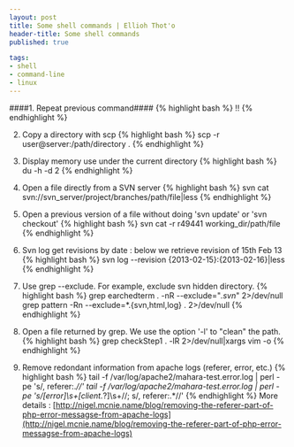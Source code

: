 ```yaml
---
layout: post
title: Some shell commands | Ellioh Thot'o
header-title: Some shell commands
published: true  

tags: 
- shell
- command-line
- linux
---
```


####1. Repeat previous command####
{% highlight bash %}
!!
{% endhighlight %}

2. Copy a directory with scp
{% highlight bash %}
scp -r user@server:/path/directory .
{% endhighlight %}

3. Display memory use under the current directory
{% highlight bash %}
du -h -d 2
{% endhighlight %}

4. Open a file directly from a SVN server
{% highlight bash %}
svn cat svn://svn_server/project/branches/path/file|less
{% endhighlight %}

5. Open a previous version of a file without doing 'svn update' or 'svn checkout'
{% highlight bash %}
svn cat -r r49441 working_dir/path/file
{% endhighlight %}

6. Svn log get revisions by date : below we retrieve revision of 15th Feb 13
{% highlight bash %}
svn log --revision {2013-02-15}:{2013-02-16}|less
{% endhighlight %}

7. Use grep --exclude. For example, exclude svn hidden directory. 
{% highlight bash %}
 grep  earchedterm . -nR --exclude="*\.svn*"  2>/dev/null
 grep pattern -Rn --exclude=*\.{svn,html,log} . 2>/dev/null
{% endhighlight %}

8. Open a file returned by grep. We use the option '-l' to "clean" the path.
{% highlight bash %}
grep  checkStep1 . -lR  2>/dev/null|xargs vim -o
{% endhighlight %}

9. Remove redondant information from apache logs (referer, error, etc.)
{% highlight bash %}
tail -f /var/log/apache2/mahara-test.error.log | perl -pe 's/, referer:.*//'
tail -f /var/log/apache2/mahara-test.error.log | perl -pe 's/\[error\]\s+\[client.*?\]\s+//; s/, referer:.*//'
{% endhighlight %}
More details : [http://nigel.mcnie.name/blog/removing-the-referer-part-of-php-error-messagse-from-apache-logs](http://nigel.mcnie.name/blog/removing-the-referer-part-of-php-error-messagse-from-apache-logs)
